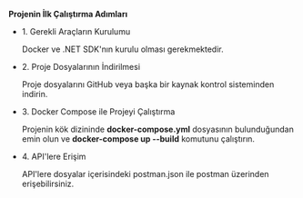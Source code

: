 <b>Projenin İlk Çalıştırma Adımları</b>
<ul>
  <li>1. Gerekli Araçların Kurulumu
    <p>Docker ve .NET SDK'nın kurulu olması gerekmektedir.</p>
  </li>
  <li>2. Proje Dosyalarının İndirilmesi
      <p>Proje dosyalarını GitHub veya başka bir kaynak kontrol sisteminden indirin.</p>
  </li>
  <li>3. Docker Compose ile Projeyi Çalıştırma
      <p>Projenin kök dizininde <b>docker-compose.yml</b> dosyasının bulunduğundan emin olun ve <b>docker-compose up --build</b> komutunu çalıştırın.</p>
  </li>
  <li>4. API'lere Erişim
      <p>API'lere dosyalar içerisindeki postman.json ile postman üzerinden erişebilirsiniz.</p>
  </li>
</ul>
